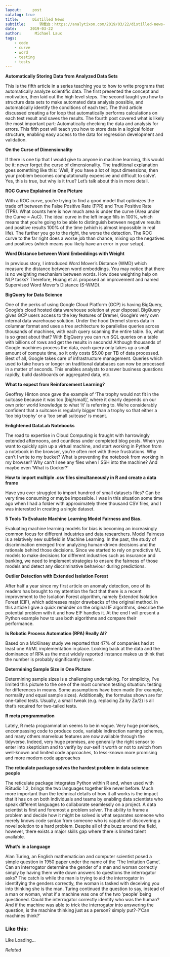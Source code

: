 ```yaml
---
layout:     post
catalog: true
title:      Distilled News
subtitle:      转载自：https://analytixon.com/2019/03/22/distilled-news-1006/
date:      2019-03-22
author:      Michael Laux
tags:
    - code
    - curve
    - word
    - testing
    - tests
---
```


**Automatically Storing Data from Analyzed Data Sets**

This is the fifth article in a series teaching you to how to write programs that automatically analyze scientific data. The first presented the concept and motivation, then laid out the high level steps. The second taught you how to structure data sets to make automated data analysis possible, and automatically identify the conditions of each test. The third article discussed creating a for loop that automatically performs calculations on each test result and saves the results. The fourth post covered what is likely the most important part: Automatically checking the data and analysis for errors. This fifth post will teach you how to store data in a logical folder structure, enabling easy access to the data for regression development and validation.

**On the Curse of Dimensionality**

If there is one tip that I would give to anyone in machine learning, this would be it: never forget the curse of dimensionality. The traditional explanation goes something like this: ‘Well, if you have a lot of input dimensions, then your problem becomes computationally expensive and difficult to solve’. Yes, this is true, but why is it true? Let’s talk about this in more detail.

**ROC Curve Explained in One Picture**

With a ROC curve, you’re trying to find a good model that optimizes the trade off between the False Positive Rate (FPR) and True Positive Rate (TPR). What counts here is how much area is under the curve (Area under the Curve = AuC). The ideal curve in the left image fills in 100%, which means that you’re going to be able to distinguish between negative results and positive results 100% of the time (which is almost impossible in real life). The further you go to the right, the worse the detection. The ROC curve to the far right does a worse job than chance, mixing up the negatives and positives (which means you likely have an error in your setup).

**Word Distance between Word Embeddings with Weight**

In previous story, I introduced Word Mover’s Distance (WMD) which measure the distance between word embeddings. You may notice that there is no weighting mechanism between words. How does weighting help on NLP tasks? Therefore, Huang et al. proposed an improvement and named Supervised Word Mover’s Distance (S-WMD).

**BigQuery for Data Science**

One of the perks of using Google Cloud Platform (GCP) is having BigQuery, Google’s cloud hosted data warehouse solution at your disposal. BigQuery gives GCP users access to the key features of Dremel, Google’s very own internal data warehouse solution. Under the hood Dremel stores data in columnar format and uses a tree architecture to parallelise queries across thousands of machines, with each query scanning the entire table. So, what is so great about that? With BigQuery you can run SQL queries on a table with billions of rows and get the results in seconds! Although thousands of Google machines process the data, each query only takes up a small amount of compute time, so it only costs $5.00 per TB of data processed. Best of all, Google takes care of infrastructure management. Queries which used to take hours or longer on traditional databases can now be processed in a matter of seconds. This enables analysts to answer business questions rapidly, build dashboards on aggregated data, etc.

**What to expect from Reinforcement Learning?**

Geoffrey Hinton once gave the example of ‘The trophy would not fit in the suitcase because it was too [big/small]’, where it clearly depends on our own prior world knowledge to what ‘it’ is referring to. We’re considerably confident that a suitcase is regularly bigger than a trophy so that either a ‘too big trophy’ or a ‘too small suitcase’ is meant.

**Enlightened DataLab Notebooks**

The road to expertise in Cloud Computing is fraught with harrowingly extended afternoons, and countless under completed blog posts. When you want to quickly spin up a virtual machine, and start working in Python from a notebook in the browser, you’re often met with these frustrations. Why can’t I write to my bucket? What is preventing the notebook from working in my browser? Why can’t I see any files when I SSH into the machine? And maybe even ‘What is Docker?’

**How to import multiple .csv files simultaneously in R and create a data frame**

Have you ever struggled to import hundred of small datasets files? Can be very time consuming or maybe impossible. I was in this situation some time ago when I had a folder with approximately three thousand CSV files, and I was interested in creating a single dataset.

**5 Tools To Evaluate Machine Learning Model Fairness and Bias.**

Evaluating machine learning models for bias is becoming an increasingly common focus for different industries and data researchers. Model Fairness is a relatively new subfield in Machine Learning. In the past, the study of discrimination emerged from analyzing human-driven decisions and the rationale behind those decisions. Since we started to rely on predictive ML models to make decisions for different industries such as insurance and banking, we need to implement strategies to ensure the fairness of those models and detect any discriminative behaviour during predictions.

**Outlier Detection with Extended Isolation Forest**

After half a year since my first article on anomaly detection, one of its readers has brought to my attention the fact that there is a recent improvement to the Isolation Forest algorithm, namely Extended Isolation Forest (EIF), which addresses major drawbacks of the original method. In this article I give a quick reminder on the original IF algorithms, describe the potential problem with it and how EIF handles it. At the end I will present a Python example how to use both algorithms and compare their performance.

**Is Robotic Process Automation (RPA) Really AI?**

Based on a McKinsey study we reported that 47% of companies had at least one AI/ML implementation in place. Looking back at the data and the dominance of RPA as the most widely reported instance makes us think that the number is probably significantly lower.

**Determining Sample Size in One Picture**

Determining sample sizes is a challenging undertaking. For simplicity, I’ve limited this picture to the one of the most common testing situation: testing for differences in means. Some assumptions have been made (for example, normality and equal sample sizes). Additionally, the formulas shown are for one-tailed tests. Usually, a small tweak (e.g. replacing Za by Za/2) is all that’s required for two-tailed tests.

**R meta programmation**

Lately, R meta programmation seems to be in vogue. Very huge promises, encompassing code to produce code, variable indirection naming schemes, and many others marvelous features are now available through the tidyverse. Indeed, very huge promises, are generally the right sensor to enter into skepticism and to verify by our-self it worth or not to switch from well-known and limited code approaches, to less-known more promising and more modern code approaches

**The reticulate package solves the hardest problem in data science: people**

The reticulate package integrates Python within R and, when used with RStudio 1.2, brings the two languages together like never before. Much more important than the technical details of how it all works is the impact that it has on on both individuals and teams by enabling data scientists who speak different languages to collaborate seamlessly on a project. A data scientist is first and foremost a problem solver. The ability to frame a problem and decide how it might be solved is what separates someone who merely knows code syntax from someone who is capable of discovering a novel solution to a hard problem. Despite all of the buzz around the field, however, there exists a major skills gap where there is limited talent available.

**What’s in a language**

Alan Turing, an English mathematician and computer scientist posed a simple question in 1950 paper under the name of the ‘The Imitation Game’. Can an interrogator determine the gender of a man and woman correctly simply by having them write down answers to questions the interrogator asks? The catch is while the man is trying to aid the interrogator in identifying the genders correctly, the woman is tasked with deceiving you into thinking she is the man. Turing continued the question to say, instead of a man or woman, what if a machine was one of the two ‘people’ being questioned. Could the interrogator correctly identity who was the human? And if the machine was able to trick the interrogator into answering the question, is the machine thinking just as a person? simply put?-?’Can machines think?’





### Like this:

Like Loading...


*Related*

